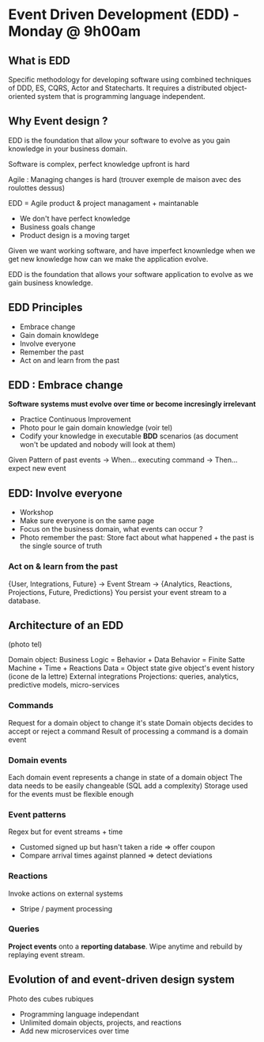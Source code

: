 # Event Driven Development (EDD) - Monday @ 9h00am
## What is EDD
Specific methodology for developing software using combined techniques of DDD, ES, CQRS, Actor and Statecharts. It requires a distributed object-oriented system that is programming language independent.

## Why Event design ?
EDD is the foundation that allow your software to evolve as you gain knowledge in your business domain.

Software is complex, perfect knowledge upfront is hard

Agile : Managing changes is hard (trouver exemple de maison avec des roulottes dessus)

EDD = Agile product & project managament + maintanable

- We don't have perfect knowledge
- Business goals change
- Product design is a moving target

Given we want working software, and have imperfect knownledge when we get new knowledge how can we make the application evolve.

EDD is the foundation that allows your software application to evolve as we gain business knowledge.

## EDD Principles
- Embrace change
- Gain domain knowldege
- Involve everyone
- Remember the past
- Act on and learn from the past

## EDD : Embrace change
**Software systems must evolve over time or become incresingly irrelevant**

- Practice Continuous Improvement
- Photo pour le gain domain knowledge (voir tel)
- Codify your knowledge in executable **BDD** scenarios (as document won't be updated and nobody will look at them)

Given Pattern of past events -> When... executing command -> Then... expect new event

## EDD: Involve everyone
- Workshop
- Make sure everyone is on the same page
- Focus on the business domain, what events can occur ?
- Photo remember the past: Store fact about what happened + the past is the single source of truth

### Act on & learn from the past
{User, Integrations, Future} -> Event Stream -> {Analytics, Reactions, Projections, Future, Predictions}
You persist your event stream to a database.

## Architecture of an EDD
(photo tel)

Domain object: Business Logic = Behavior + Data
Behavior = Finite Satte Machine + Time + Reactions
Data = Object state give object's event history
(icone de la lettre) External integrations
Projections: queries, analytics, predictive models, micro-services

### Commands
Request for a domain object to change it's state
Domain objects decides to accept or reject a command
Result of processing a command is a domain event

### Domain events
Each domain event represents a change in state of a domain object
The data needs to be easily changeable (SQL add a complexity)
Storage used for the events must be flexible enough

### Event patterns
Regex but for event streams + time
- Customed signed up but hasn't taken a ride => offer coupon
- Compare arrival times against planned => detect deviations

### Reactions
Invoke actions on external systems
- Stripe / payment processing

### Queries
**Project events** onto a **reporting database**.
Wipe anytime and rebuild by replaying event stream.

## Evolution of and event-driven design system
Photo des cubes rubiques
- Programming language independant
- Unlimited domain objects, projects, and reactions
- Add new microservices over time

